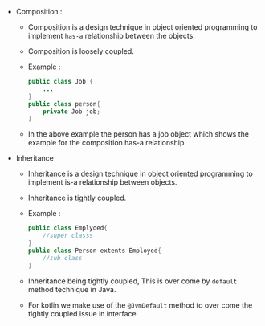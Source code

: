 - Composition :
	- Composition is a design technique in object oriented programming to implement `has-a` relationship between the objects.

	- Composition is loosely coupled.

	- Example : 
		```java
		public class Job {
			...
		}
		public class person{
			private Job job;
		}
		```
	- In the above example the person has a job object which shows the example for the composition has-a relationship.

- Inheritance
	- Inheritance is a design technique in object oriented programming to implement is-a relationship between objects.

	- Inheritance is tightly coupled.

	- Example : 
		```java
		public class Emplyoed{
			//super classs
		}
		public class Person extents Employed{
			//sub class
		}
		```
	- Inheritance being tightly coupled, This is over come by `default` method technique in Java.

	- For kotlin we make use of the `@JvmDefault` method to over come the tightly coupled issue in interface.